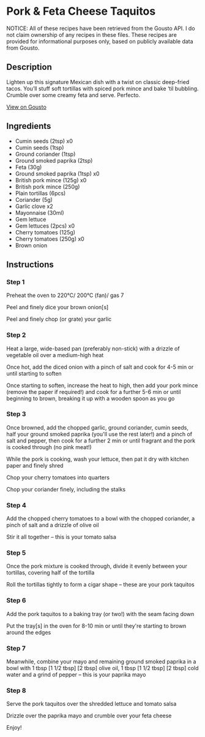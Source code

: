 # Pork & Feta Cheese Taquitos

NOTICE: All of these recipes have been retrieved from the Gousto API. I do not claim ownership of any recipes in these files. These recipes are provided for informational purposes only, based on publicly available data from Gousto.

## Description

Lighten up this signature Mexican dish with a twist on classic deep-fried tacos. You’ll stuff soft tortillas with spiced pork mince and bake ‘til bubbling. Crumble over some creamy feta and serve. Perfecto.

[View on Gousto](https://www.gousto.co.uk/recipes/cookbook/pork-feta-cheese-taquitos)

## Ingredients

- Cumin seeds (2tsp) x0
- Cumin seeds (1tsp)
- Ground coriander (1tsp)
- Ground smoked paprika (2tsp)
- Feta (30g)
- Ground smoked paprika (1tsp) x0
- British pork mince (125g) x0
- British pork mince (250g)
- Plain tortillas (6pcs)
- Coriander (5g)
- Garlic clove x2
- Mayonnaise (30ml)
- Gem lettuce
- Gem lettuces (2pcs) x0
- Cherry tomatoes (125g)
- Cherry tomatoes (250g) x0
- Brown onion

## Instructions


### Step 1

Preheat the oven to 220°C/ 200°C (fan)/ gas 7

Peel and finely dice your brown onion[s]

Peel and finely chop (or grate) your garlic


### Step 2

Heat a large, wide-based pan (preferably non-stick) with a drizzle of vegetable oil over a medium-high heat

Once hot, add the diced onion with a pinch of salt and cook for 4-5 min or until starting to soften

Once starting to soften, increase the heat to high, then add your pork mince (remove the paper if required!) and cook for a further 5-6 min or until beginning to brown, breaking it up with a wooden spoon as you go


### Step 3

Once browned, add the chopped garlic, ground coriander, cumin seeds, half your ground smoked paprika  (you'll use the rest later!) and a pinch of salt and pepper, then cook for a further 2 min or until fragrant and the pork is cooked through (no pink meat!)

While the pork is cooking, wash your lettuce, then pat it dry with kitchen paper and finely shred

Chop your cherry tomatoes into quarters

Chop your coriander finely, including the stalks


### Step 4

Add the chopped cherry tomatoes to a bowl with the chopped coriander, a pinch of salt and a drizzle of olive oil

Stir it all together – this is your tomato salsa


### Step 5

Once the pork mixture is cooked through, divide it evenly between your tortillas, covering half of the tortilla

Roll the tortillas tightly to form a cigar shape – these are your pork taquitos


### Step 6

Add the pork taquitos to a baking tray (or two!) with the seam facing down

Put the tray[s] in the oven for 8-10 min or until they're starting to brown around the edges


### Step 7

Meanwhile, combine your mayo and remaining ground smoked paprika in a bowl with 1 tbsp <span class="text-purple">[1 1/2 tbsp] </span><span class="text-danger">[2 tbsp] </span>olive oil, 1 tbsp<span class="text-purple"> [1 1/2 tbsp]</span> <span class="text-danger">[2 tbsp] </span>cold water and a grind of pepper – this is your paprika mayo

### Step 8

Serve the pork taquitos over the shredded lettuce and tomato salsa

Drizzle over the paprika mayo and crumble over your feta cheese

Enjoy!

